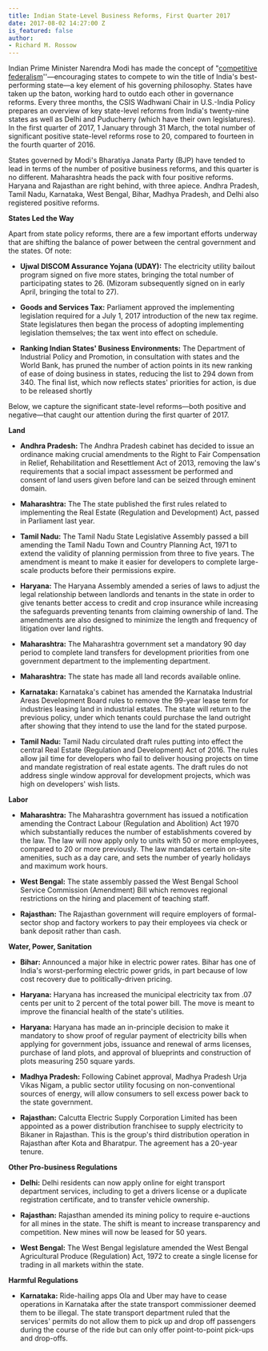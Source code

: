 ```yaml
---
title: Indian State-Level Business Reforms, First Quarter 2017
date: 2017-08-02 14:27:00 Z
is_featured: false
author:
- Richard M. Rossow
---
```


Indian Prime Minister Narendra Modi has made the concept of "[competitive federalism](http://www.business-standard.com/article/news-ani/let-us-forge-a-model-of-cooperative-competitive-federalism-pm-modi-115020800351_1.html)''—encouraging states to compete to win the title of India's best-performing state—a key element of his governing philosophy. States have taken up the baton, working hard to outdo each other in governance reforms. Every three months, the CSIS Wadhwani Chair in U.S.-India Policy prepares an overview of key state-level reforms from India's twenty-nine states as well as Delhi and Puducherry (which have their own legislatures). In the first quarter of 2017, 1 January through 31 March, the total number of significant positive state-level reforms rose to 20, compared to fourteen in the fourth quarter of 2016.

States governed by Modi's Bharatiya Janata Party (BJP) have tended to lead in terms of the number of positive business reforms, and this quarter is no different. Maharashtra heads the pack with four positive reforms. Haryana and Rajasthan are right behind, with three apiece. Andhra Pradesh, Tamil Nadu, Karnataka, West Bengal, Bihar, Madhya Pradesh, and Delhi also registered positive reforms.

**States Led the Way**

Apart from state policy reforms, there are a few important efforts underway that are shifting the balance of power between the central government and the states. Of note:

* **Ujwal DISCOM Assurance Yojana (UDAY):** The electricity utility bailout program signed on five more states, bringing the total number of participating states to 26. (Mizoram subsequently signed on in early April, bringing the total to 27).

* **Goods and Services Tax:** Parliament approved the implementing legislation required for a July 1, 2017 introduction of the new tax regime. State legislatures then began the process of adopting implementing legislation themselves; the tax went into effect on schedule.

* **Ranking Indian States' Business Environments:** The Department of Industrial Policy and Promotion, in consultation with states and the World Bank, has pruned the number of action points in its new ranking of ease of doing business in states, reducing the list to 294 down from 340. The final list, which now reflects states' priorities for action, is due to be released shortly

Below, we capture the significant state-level reforms—both positive and negative—that caught our attention during the first quarter of 2017.

**Land**

* **Andhra Pradesh:** The Andhra Pradesh cabinet has decided to issue an ordinance making crucial amendments to the Right to Fair Compensation in Relief, Rehabilitation and Resettlement Act of 2013, removing the law's requirements that a social impact assessment be performed and consent of land users given before land can be seized through eminent domain.

* **Maharashtra:**  The The state published the first rules related to implementing the Real Estate (Regulation and Development) Act, passed in Parliament last year.

* **Tamil Nadu:** The Tamil Nadu State Legislative Assembly passed a bill amending the Tamil Nadu Town and Country Planning Act, 1971 to extend the validity of planning permission from three to five years. The amendment is meant to make it easier for developers to complete large-scale products before their permissions expire.

* **Haryana:** The Haryana Assembly amended a series of laws to adjust the legal relationship between landlords and tenants in the state in order to give tenants better access to credit and crop insurance while increasing the safeguards preventing tenants from claiming ownership of land. The amendments are also designed to minimize the length and frequency of litigation over land rights.

* **Maharashtra:** The Maharashtra government set a mandatory 90 day period to complete land transfers for development priorities from one government department to the implementing department.

* **Maharashtra:** The state has made all land records available online.

* **Karnataka:** Karnataka's cabinet has amended the Karnataka Industrial Areas Development Board rules to remove the 99-year lease term for industries leasing land in industrial estates. The state will return to the previous policy, under which tenants could purchase the land outright after showing that they intend to use the land for the stated purpose.

* **Tamil Nadu:** Tamil Nadu circulated draft rules putting into effect the central Real Estate (Regulation and Development) Act of 2016. The rules allow jail time for developers who fail to deliver housing projects on time and mandate registration of real estate agents. The draft rules do not address single window approval for development projects, which was high on developers' wish lists.

**Labor**

* **Maharashtra:** The Maharashtra government has issued a notification amending the Contract Labour (Regulation and Abolition) Act 1970 which substantially reduces the number of establishments covered by the law. The law will now apply only to units with 50 or more employees, compared to 20 or more previously. The law mandates certain on-site amenities, such as a day care, and sets the number of yearly holidays and maximum work hours.

* **West Bengal:** The state assembly passed the West Bengal School Service Commission (Amendment) Bill which removes regional restrictions on the hiring and placement of teaching staff.

* **Rajasthan:** The Rajasthan government will require employers of formal-sector shop and factory workers to pay their employees via check or bank deposit rather than cash.

**Water, Power, Sanitation**

* **Bihar:** Announced a major hike in electric power rates.  Bihar has one of India's worst-performing electric power grids, in part because of low cost recovery due to politically-driven pricing.

* **Haryana:** Haryana has increased the municipal electricity tax from .07 cents per unit to 2 percent of the total power bill. The move is meant to improve the financial health of the state's utilities.

* **Haryana:** Haryana has made an in-principle decision to make it mandatory to show proof of regular payment of electricity bills when applying for government jobs, issuance and renewal of arms licenses, purchase of land plots, and approval of blueprints and construction of plots measuring 250 square yards.

* **Madhya Pradesh:** Following Cabinet approval, Madhya Pradesh Urja Vikas Nigam, a public sector utility focusing on non-conventional sources of energy, will allow consumers to sell excess power back to the state government.

* **Rajasthan:** Calcutta Electric Supply Corporation Limited has been appointed as a power distribution franchisee to supply electricity to Bikaner in Rajasthan. This is the group's third distribution operation in Rajasthan after Kota and Bharatpur. The agreement has a 20-year tenure.

**Other Pro-business Regulations**

* **Delhi:** Delhi residents can now apply online for eight transport department services, including to get a drivers license or a duplicate registration certificate, and to transfer vehicle ownership.

* **Rajasthan:** Rajasthan amended its mining policy to require e-auctions for all mines in the state. The shift is meant to increase transparency and competition. New mines will now be leased for 50 years.

* **West Bengal:** The West Bengal legislature amended the West Bengal Agricultural Produce (Regulation) Act, 1972 to create a single license for trading in all markets within the state.

**Harmful Regulations**

* **Karnataka:** Ride-hailing apps Ola and Uber may have to cease operations in Karnataka after the state transport commissioner deemed them to be illegal. The state transport department ruled that the services' permits do not allow them to pick up and drop off passengers during the course of the ride but can only offer point-to-point pick-ups and drop-offs.